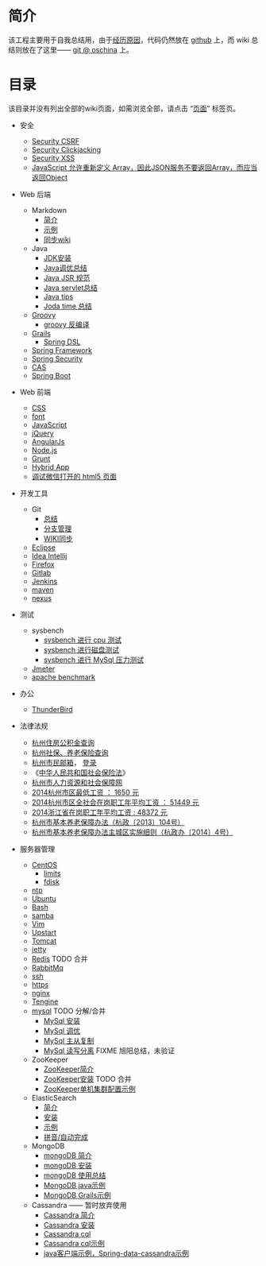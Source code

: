 # 简介
该工程主要用于自我总结用，由于[经历原因](introduction)，代码仍然放在 [github](https://github.com/btpka3/btpka3.github.com) 上，而 wiki 总结则放在了这里—— [git @ oschina](http://git.oschina.net/btpka3/btpka3/wikis/home) 上。

# 目录

该目录并没有列出全部的wiki页面，如需浏览全部，请点击 “[页面](pages)” 标签页。   

* 安全
    * [Security CSRF](security-csrf)
    * [Security Clickjacking](security-clickjacking)
    * [Security XSS](security-xss)
    * [JavaScript 允许重新定义 Array，因此JSON服务不要返回Array，而应当返回Object](http://haacked.com/archive/2008/11/20/anatomy-of-a-subtle-json-vulnerability.aspx/)
    

* Web 后端
    * Markdown
        * [简介](md-intro)
        * [示例](md-demo)
        * [同步wiki](md-sync)
    * Java
        * [JDK安装](java-jdk-install)
        * [Java调优总结](java-tuning)
        * [Java JSR 规范](java-jsr)
        * [Java servlet总结](java-servlet)
        * [Java tips](java-tips)
        * [Joda time 总结](joda-time)
    * [Groovy](groovy)
        * [groovy 反编译](groovy-decompile)
    * [Grails](grails)
        * [Spring DSL](grails-spring-dsl)
    * [Spring Framework](spring-framework)
    * [Spring Security](spring-security)
    * [CAS](cas-intro)
    * [Spring Boot](spring-boot)
* Web 前端
    * [CSS](css)
    * [font](font)
    * [JavaScript](js)
    * [jQuery](http://jquery.com/)
    * [AngularJs](angularjs )
    * [Node.js](nodejs)
    * [Grunt](grunt)
    * [Hybrid App](hybird-app)
    * [调试微信打开的 html5 页面](weixin-h5-debug)

* 开发工具
    * Git
        * [总结](git)
        * [分支管理](git-branch)
        * [WIKI同步](git-sync)
    * [Eclipse](eclipse)
    * [Idea Intellij](idea-intellij)
    * [Firefox](firefox)
    * [Gitlab](gitlab)
    * [Jenkins](jenkins)
    * [maven](maven)
    * [nexus](nexus)

* 测试
    * sysbench
        * [sysbench 进行 cpu 测试](sysbench-cpu)
        * [sysbench 进行磁盘测试](sysbench-fileio)
        * [sysbench 进行 MySql 压力测试](sysbench-mysql)
    * [Jmeter](jmeter)
    * [apache benchmark](ab) 

* 办公
    * [ThunderBird](thunderbird)
* 法律法规
    * [杭州住房公积金查询](http://www.hzgjj.gov.cn:8080/WebAccounts/pages/per/login.jsp)
    * [杭州社保、养老保险查询](http://www.zjhz.lss.gov.cn/html/wsbs/denglu.html)
    * [杭州市民邮箱](http://www.hangzhou.gov.cn/main/zwdt/ztzj/smyx/)， [登录](http://mail.hz.gov.cn/)
    * 《[中华人民共和国社会保险法](http://www.gov.cn/zxft/ft209/content_1748773.htm)》
    * [杭州市人力资源和社会保障网](http://www.zjhz.hrss.gov.cn/html/zcfg/zcfgk/zhl/index.html)
    * [2014杭州市区最低工资 ： 1650 元](http://www.zjhz.hrss.gov.cn/html/zcfg/zcfgk/in/zcfg5525648.html)
    * [2014杭州市区全社会在岗职工年平均工资 ： 51449 元](http://www.zjhz.hrss.gov.cn/html/zcfg/zcfgk/gzfu/71265.html)
    * [2014浙江省在岗职工年平均工资 : 48372 元](http://www.zjhz.hrss.gov.cn/html/zcfg/zcfgk/gzfu/71140.html)
    * [杭州市基本养老保障办法（杭政〔2013〕104号）](http://www.hangzhou.gov.cn/main/wjgg/ZFGB/201312/szfwj/T470036.shtml)
    * [杭州市基本养老保障办法主城区实施细则（杭政办〔2014〕4号）](http://www.hangzhou.gov.cn/main/wjgg/ZFGB/201402/szfwj/T475790.shtml)

* 服务器管理
    * [CentOS](centos-base-setup)
        * [limits](centos-limits)
        * [fdisk](fdisk)
    * [ntp](ntp)
    * [Ubuntu](ubuntu)
    * [Bash](bash)
    * [samba](samba)
    * [Vim](vim)
    * [Upstart](upstart)
    * [Tomcat](tomcat)
    * [jetty](jetty)
    * [Redis](redis)               TODO 合并
    * [RabbitMq](rabbitmq)
    * [ssh](ssh)
    * [https](https)
    * [nginx](nginx)
    * [Tengine](tengine)
    * [mysql](MySql) TODO 分解/合并
        * [MySql 安装](mysql-install)
        * [MySql 调优](mysql-tuning)
        * [MySql 主从复制](mysql-replication)
        * [MySql 读写分离](mysql-rw-splitting) FIXME 旭阳总结，未验证
    * ZooKeeper
        * [ZooKeeper简介](zk-intro)
        * [ZooKeeper安装](zk-install)   TODO 合并
        * [ZooKeeper单机集群配置示例](zk-cluster-demo)
    * ElasticSearch
        * [简介](es-intro)
        * [安装](es-install)
        * [示例](es-search)
        * [拼音/自动完成](es-pinyin)
    * MongoDB
        * [mongoDB 简介](mongo-intro)
        * [mongoDB 安装](mongo-install)
        * [mongoDB 使用总结](mongo)
        * [MongoDB java示例](mongo-java-demo)
        * [MongoDB Grails示例](https://github.com/btpka3/btpka3.github.com/tree/master/grails/my-mongo)
    * Cassandra  —— 暂时放弃使用
        * [Cassandra 简介](cassandra-intro)
        * [Cassandra 安装](cassandra-install)
        * [Cassandra cql](cassandra-cql)
        * [Cassandra cql示例](cassandra-cql-demo)
        * [java客户端示例，Spring-data-cassandra示例](https://github.com/btpka3/btpka3.github.com/tree/master/java/first-cassandra)
